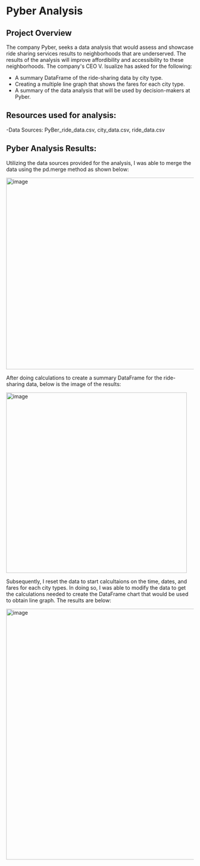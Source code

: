 # Pyber Analysis

## Project Overview
The company Pyber, seeks a data analysis that would assess and showcase ride sharing services results to neighborhoods that are underserved. The results of the analysis will improve affordibility and accessibility to these neighborhoods. The company's CEO V. Isualize has asked for the following:
 - A summary DataFrame of the ride-sharing data by city type.
 - Creating a multiple line graph that shows the fares for each city type.
 - A summary of the data analysis that will be used by decision-makers at Pyber.

## Resources used for analysis:
 -Data Sources: PyBer_ride_data.csv, city_data.csv, ride_data.csv
 
 ## Pyber Analysis Results:
 
 Utilizing the data sources provided for the analysis, I was able to merge the data using the pd.merge method as shown below:
 
 <img width="515" alt="image" src="https://user-images.githubusercontent.com/107371010/185265731-7bf178fc-fa85-4ab6-b395-85c40d5305e0.png">
 
 After doing calculations to create a summary DataFrame for the ride-sharing data, below is the image of the results:
 
 <img width="485" alt="image" src="https://user-images.githubusercontent.com/107371010/185267506-8432c801-cbfc-492a-8777-90882f508aab.png">
 
 Subsequently, I  reset the data to start calcultaions on the time, dates, and fares for each city types. In doing so, I was able to modify the data to get the calculations needed to create the DataFrame chart that would be used to obtain line graph. The results are below:
 
 <img width="674" alt="image" src="https://user-images.githubusercontent.com/107371010/185455877-787f4bf9-b1cd-4ee8-b5f9-5ac1ee13dc0e.png">

 

